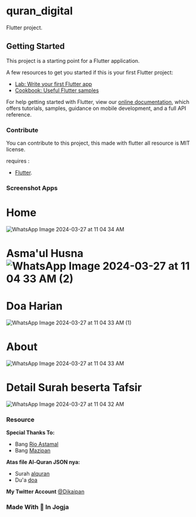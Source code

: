 # quran_digital

Flutter project.

## Getting Started

This project is a starting point for a Flutter application.

A few resources to get you started if this is your first Flutter project:

- [Lab: Write your first Flutter app](https://flutter.dev/docs/get-started/codelab)
- [Cookbook: Useful Flutter samples](https://flutter.dev/docs/cookbook)

For help getting started with Flutter, view our
[online documentation](https://flutter.dev/docs), which offers tutorials,
samples, guidance on mobile development, and a full API reference.

### Contribute

You can contribute to this project, this made with flutter all resource is MIT license.

requires :

- [Flutter](https://flutter.dev/).


### Screenshot Apps
# Home
![WhatsApp Image 2024-03-27 at 11 04 34 AM](https://github.com/dikaipan/quran_digital/assets/41375578/61a1f09c-b861-46cc-b899-d79fa1389e72) 
# Asma'ul Husna ![WhatsApp Image 2024-03-27 at 11 04 33 AM (2)](https://github.com/dikaipan/quran_digital/assets/41375578/6e3cd322-77be-412e-9b63-59712fbfda74)


# Doa Harian
![WhatsApp Image 2024-03-27 at 11 04 33 AM (1)](https://github.com/dikaipan/quran_digital/assets/41375578/b32d7bb0-0233-4aca-80a1-41a19a322446)
# About
![WhatsApp Image 2024-03-27 at 11 04 33 AM](https://github.com/dikaipan/quran_digital/assets/41375578/72534149-4d30-4925-b801-4d099c926781)
# Detail Surah beserta Tafsir
![WhatsApp Image 2024-03-27 at 11 04 32 AM](https://github.com/dikaipan/quran_digital/assets/41375578/6f5f0883-2caa-4c82-9976-e8b191b77c01)


### Resource

 **Special Thanks To:**
- Bang [Rio Astamal](https://github.com/rioastamal)
- Bang [Mazipan](https://github.com/rioastamal)

 **Atas file Al-Quran JSON nya:**
- Surah [alquran](https://github.com/rioastamal/quran-json)
- Du'a [doa](https://github.com/mazipan/quran-offline)

**My Twitter Account**
[@Dikaipan](https://twitter.com/Dikaipan)

### Made With 💙 In Jogja
